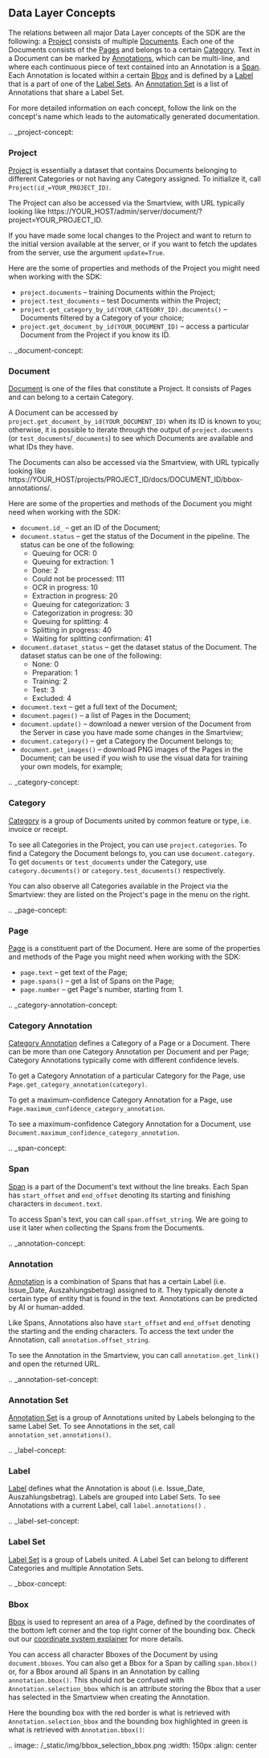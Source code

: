 ## Data Layer Concepts 

The relations between all major Data Layer concepts of the SDK are 
the following: a [Project](#project-concept) consists of multiple [Documents](#document-concept). Each one of the Documents consists of 
the [Pages](#page-concept) and belongs to a certain [Category](#category-concept). Text in a Document can be marked by 
[Annotations](#annotation-concept), which can be multi-line, and where each continuous piece of text contained into an 
Annotation is a [Span](#span-concept). Each Annotation is located within a certain [Bbox](#bbox-concept) and is defined by a 
[Label](#label-concept) that is a part of one of the [Label Sets](#label-set-concept). An [Annotation Set](#annotation-set-concept) is a list of Annotations
that share a Label Set. 

For more detailed information on each concept, follow the link on the concept's name which leads to the automatically 
generated documentation.

.. _project-concept:

### Project
[Project](sourcecode.html#project) is essentially a dataset that contains Documents 
belonging to different Categories or not having any Category assigned. To initialize it, call `Project(id_=YOUR_PROJECT_ID)`. 

The Project can also be accessed via the Smartview, with URL typically looking like 
https://YOUR_HOST/admin/server/document/?project=YOUR_PROJECT_ID.

If you have made some local changes to the Project and want to return to the initial version available at the server, or 
if you want to fetch the updates from the server, use the argument `update=True`.

Here are the some of properties and methods of the Project you might need when working with the SDK:
- `project.documents` – training Documents within the Project;
- `project.test_documents` – test Documents within the Project;
- `project.get_category_by_id(YOUR_CATEGORY_ID).documents()` – Documents filtered by a Category of your choice; 
- `project.get_document_by_id(YOUR_DOCUMENT_ID)` – access a particular Document from the Project if you know its ID.

.. _document-concept:

### Document
[Document](sourcecode.html#document) is one of the files that constitute a Project. It 
consists of Pages and can belong to a certain Category. 

A Document can be accessed by `project.get_document_by_id(YOUR_DOCUMENT_ID)` when its ID is known to you; otherwise, it 
is possible to iterate through the output of `project.documents` (or `test_documents`/`_documents`) to see which 
Documents are available and what IDs they have.

The Documents can also be accessed via the Smartview, with URL typically looking like 
https://YOUR_HOST/projects/PROJECT_ID/docs/DOCUMENT_ID/bbox-annotations/.

Here are some of the properties and methods of the Document you might need when working with the SDK:
- `document.id_` – get an ID of the Document;
- `document.status` – get the status of the Document in the pipeline. The status can be one of the following:
    - Queuing for OCR: 0
    - Queuing for extraction: 1
    - Done: 2
    - Could not be processed: 111
    - OCR in progress: 10
    - Extraction in progress: 20
    - Queuing for categorization: 3
    - Categorization in progress: 30
    - Queuing for splitting: 4
    - Splitting in progress: 40
    - Waiting for splitting confirmation: 41
- `document.dataset_status` – get the dataset status of the Document. The dataset status can be one of the following:
    - None: 0
    - Preparation: 1
    - Training: 2
    - Test: 3
    - Excluded: 4
- `document.text` – get a full text of the Document;
- `document.pages()` – a list of Pages in the Document;
- `document.update()` – download a newer version of the Document from the Server in case you have made some changes in 
the Smartview;
- `document.category()` – get a Category the Document belongs to;
- `document.get_images()` – download PNG images of the Pages in the Document; can be used if you wish to use the visual 
data for training your own models, for example;

.. _category-concept:

### Category
[Category](sourcecode.html#category) is a group of Documents united by common feature or type, i.e. invoice or receipt.

To see all Categories in the Project, you can use `project.categories`. 
To find a Category the Document belongs to, you can use `document.category`.
To get `documents` or `test_documents` under the Category, use `category.documents()` or `category.test_documents()` respectively.

You can also observe all Categories available in the Project via the Smartview: they are listed on the Project's page in the menu on the right.

.. _page-concept:

### Page
[Page](sourcecode.html#page) is a constituent part of the Document. Here are some of the properties and methods of the Page you might need when working with the SDK:
- `page.text` – get text of the Page;
- `page.spans()` – get a list of Spans on the Page;
- `page.number` – get Page's number, starting from 1.

.. _category-annotation-concept:

### Category Annotation
[Category Annotation](sourcecode.html#category-annotation) defines a Category of a Page or a Document. There can be 
more than one Category Annotation per Document and per Page; Category Annotations typically come with different
confidence levels.

To get a Category Annotation of a particular Category for the Page, use `Page.get_category_annotation(category)`. 

To get a maximum-confidence Category Annotation for a Page, use `Page.maximum_confidence_category_annotation`.

To see a maximum-confidence Category Annotation for a Document, use `Document.maximum_confidence_category_annotation`.

.. _span-concept:

### Span
[Span](sourcecode.html#span) is a part of the Document's text without the line breaks. Each Span has `start_offset` and `end_offset` denoting its starting and finishing characters in `document.text`. 

To access Span's text, you can call `span.offset_string`. We are going to use it later when collecting the Spans from the Documents.

.. _annotation-concept:

### Annotation 
[Annotation](sourcecode.html#annotation) is a combination of Spans that has a certain Label  (i.e. Issue_Date, Auszahlungsbetrag) assigned to it. They typically denote a certain type of entity that is found in the text. Annotations can be predicted by AI or human-added. 

Like Spans, Annotations also have `start_offset` and `end_offset` denoting the starting and the ending characters. To access the text under the Annotation, call `annotation.offset_string`.

To see the Annotation in the Smartview, you can call `annotation.get_link()` and open the returned URL. 

.. _annotation-set-concept:

### Annotation Set
[Annotation Set](sourcecode.html#annotation-set) is a group of Annotations united by Labels 
belonging to the same Label Set. To see Annotations in the set, call `annotation_set.annotations()`.

.. _label-concept:

### Label
[Label](sourcecode.html#label) defines what the Annotation is about (i.e. Issue_Date, 
Auszahlungsbetrag). Labels are grouped into Label Sets. To see Annotations with a current Label, 
call `label.annotations()` .

.. _label-set-concept:

### Label Set
[Label Set](sourcecode.html#label-set) is a group of Labels united. A Label Set can belong 
to different Categories and multiple Annotation Sets.

.. _bbox-concept:

### Bbox
[Bbox](sourcecode.html#bbox) is used to represent an area of a Page, defined by the coordinates of the bottom left corner
and the top right corner of the bounding box. Check out our [coordinate system explainer](#coordinates-system) for more
details.

You can access all character Bboxes of the Document by using `document.bboxes`. You can also get a Bbox for a Span by 
calling `span.bbox()` or, for a Bbox around all Spans in an Annotation by calling `annotation.bbox()`. This should not be
confused with `Annotation.selection_bbox` which is an attribute storing the Bbox that a user has selected in the Smartview
when creating the Annotation.

Here the bounding box with the red border is what is retrieved with `Annotation.selection_bbox` and the bounding box 
highlighted in green is what is retrieved with `Annotation.bbox()`:

.. image:: /_static/img/bbox_selection_bbox.png
   :width: 150px
   :align: center